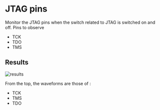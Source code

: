 # JTAG pins 

Monitor the JTAG pins when the switch related to JTAG is switched on and off. Pins to observe 
- TCK
- TDO
- TMS

## Results 

![results](https://github.com/DharaneedaranKS/EE369_Embedded_System/blob/main/Lab%205/JTAG_results.jpeg)

From the top, the waveforms are those of :
- TCK
- TMS
- TDO
